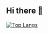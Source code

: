 ## Hi there 👋

[![Top Langs](https://github-readme-stats.vercel.app/api/top-langs/?username={YushinOgasawara}
)](https://github.com/anuraghazra/github-readme-stats)

<!--
**YushinOgasawara/YushinOgasawara** is a ✨ _special_ ✨ repository because its `README.md` (this file) appears on your GitHub profile.

Here are some ideas to get you started:

- 🔭 I’m currently working on ...
- 🌱 I’m currently learning ...
- 👯 I’m looking to collaborate on ...
- 🤔 I’m looking for help with ...
- 💬 Ask me about ...
- 📫 How to reach me: ...
- 😄 Pronouns: ...
- ⚡ Fun fact: ...
-->
